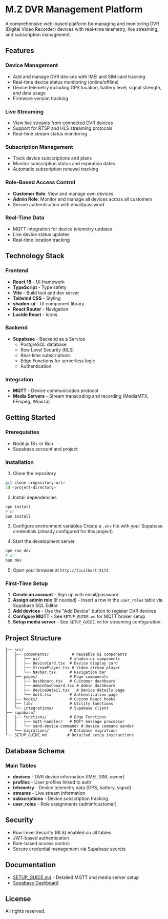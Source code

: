 # M.Z DVR Management Platform

A comprehensive web-based platform for managing and monitoring DVR (Digital Video Recorder) devices with real-time telemetry, live streaming, and subscription management.

## Features

### Device Management
- Add and manage DVR devices with IMEI and SIM card tracking
- Real-time device status monitoring (online/offline)
- Device telemetry including GPS location, battery level, signal strength, and data usage
- Firmware version tracking

### Live Streaming
- View live streams from connected DVR devices
- Support for RTSP and HLS streaming protocols
- Real-time stream status monitoring

### Subscription Management
- Track device subscriptions and plans
- Monitor subscription status and expiration dates
- Automatic subscription renewal tracking

### Role-Based Access Control
- **Customer Role**: View and manage own devices
- **Admin Role**: Monitor and manage all devices across all customers
- Secure authentication with email/password

### Real-Time Data
- MQTT integration for device telemetry updates
- Live device status updates
- Real-time location tracking

## Technology Stack

### Frontend
- **React 18** - UI framework
- **TypeScript** - Type safety
- **Vite** - Build tool and dev server
- **Tailwind CSS** - Styling
- **shadcn-ui** - UI component library
- **React Router** - Navigation
- **Lucide React** - Icons

### Backend
- **Supabase** - Backend as a Service
  - PostgreSQL database
  - Row Level Security (RLS)
  - Real-time subscriptions
  - Edge Functions for serverless logic
  - Authentication

### Integration
- **MQTT** - Device communication protocol
- **Media Servers** - Stream transcoding and recording (MediaMTX, FFmpeg, Wowza)

## Getting Started

### Prerequisites
- Node.js 18+ or Bun
- Supabase account and project

### Installation

1. Clone the repository
```bash
git clone <repository-url>
cd <project-directory>
```

2. Install dependencies
```bash
npm install
# or
bun install
```

3. Configure environment variables
Create a `.env` file with your Supabase credentials (already configured for this project)

4. Start the development server
```bash
npm run dev
# or
bun dev
```

5. Open your browser at `http://localhost:5173`

### First-Time Setup

1. **Create an account** - Sign up with email/password
2. **Assign admin role** (if needed) - Insert a row in the `user_roles` table via Supabase SQL Editor
3. **Add devices** - Use the "Add Device" button to register DVR devices
4. **Configure MQTT** - See `SETUP_GUIDE.md` for MQTT broker setup
5. **Setup media server** - See `SETUP_GUIDE.md` for streaming configuration

## Project Structure

```
├── src/
│   ├── components/          # Reusable UI components
│   │   ├── ui/             # shadcn-ui components
│   │   ├── DeviceCard.tsx  # Device display card
│   │   ├── StreamPlayer.tsx # Video stream player
│   │   └── Navbar.tsx      # Navigation bar
│   ├── pages/              # Page components
│   │   ├── Dashboard.tsx   # Customer dashboard
│   │   ├── AdminDashboard.tsx # Admin dashboard
│   │   ├── DeviceDetail.tsx   # Device details page
│   │   └── Auth.tsx        # Authentication page
│   ├── hooks/              # Custom React hooks
│   ├── lib/                # Utility functions
│   └── integrations/       # Supabase client
├── supabase/
│   ├── functions/          # Edge Functions
│   │   ├── mqtt-handler/   # MQTT message processor
│   │   └── send-device-command/ # Device command sender
│   └── migrations/         # Database migrations
└── SETUP_GUIDE.md         # Detailed setup instructions
```

## Database Schema

### Main Tables
- **devices** - DVR device information (IMEI, SIM, owner)
- **profiles** - User profiles linked to auth
- **telemetry** - Device telemetry data (GPS, battery, signal)
- **streams** - Live stream information
- **subscriptions** - Device subscription tracking
- **user_roles** - Role assignments (admin/customer)

## Security

- Row Level Security (RLS) enabled on all tables
- JWT-based authentication
- Role-based access control
- Secure credential management via Supabase secrets

## Documentation

- [SETUP_GUIDE.md](./SETUP_GUIDE.md) - Detailed MQTT and media server setup
- [Supabase Dashboard](https://supabase.com/dashboard/project/jlvoebgwzsoghycumjuj)

## License

All rights reserved.
